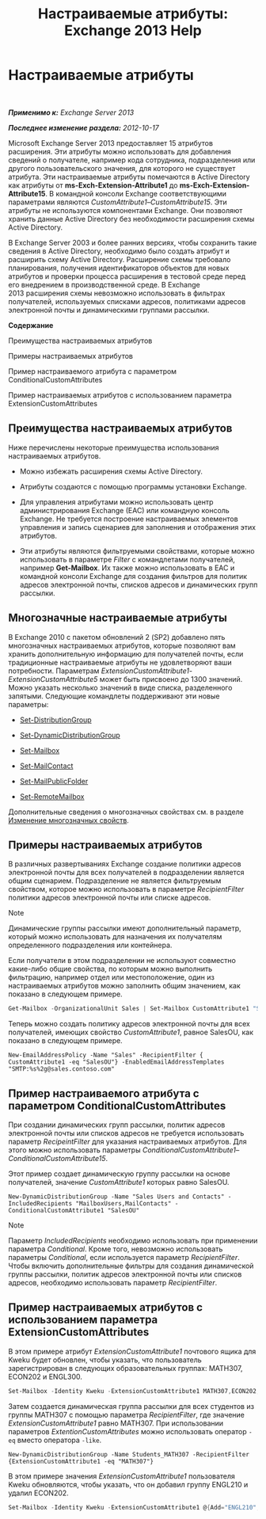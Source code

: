 ﻿---
title: 'Настраиваемые атрибуты: Exchange 2013 Help'
TOCTitle: Настраиваемые атрибуты
ms:assetid: 2b043878-0b34-4563-a9c2-28a9efa7447e
ms:mtpsurl: https://technet.microsoft.com/ru-ru/library/Ee423541(v=EXCHG.150)
ms:contentKeyID: 50487701
ms.date: 04/30/2018
mtps_version: v=EXCHG.150
ms.translationtype: HT
---

# Настраиваемые атрибуты

 

_**Применимо к:** Exchange Server 2013_

_**Последнее изменение раздела:** 2012-10-17_

Microsoft Exchange Server 2013 предоставляет 15 атрибутов расширения. Эти атрибуты можно использовать для добавления сведений о получателе, например кода сотрудника, подразделения или другого пользовательского значения, для которого не существует атрибута. Эти настраиваемые атрибуты помечаются в Active Directory как атрибуты от **ms-Exch-Extension-Attribute1** до **ms-Exch-Extension-Attribute15**. В командной консоли Exchange соответствующими параметрами являются *CustomAttribute1*–*CustomAttribute15*. Эти атрибуты не используются компонентами Exchange. Они позволяют хранить данные Active Directory без необходимости расширения схемы Active Directory.

В Exchange Server 2003 и более ранних версиях, чтобы сохранить такие сведения в Active Directory, необходимо было создать атрибут и расширить схему Active Directory. Расширение схемы требовало планирования, получения идентификаторов объектов для новых атрибутов и проверки процесса расширения в тестовой среде перед его внедрением в производственной среде. В Exchange 2013 расширения схемы невозможно использовать в фильтрах получателей, используемых списками адресов, политиками адресов электронной почты и динамическими группами рассылки.

**Содержание**

Преимущества настраиваемых атрибутов

Примеры настраиваемых атрибутов

Пример настраиваемого атрибута с параметром ConditionalCustomAttributes

Пример настраиваемых атрибутов с использованием параметра ExtensionCustomAttributes

## Преимущества настраиваемых атрибутов

Ниже перечислены некоторые преимущества использования настраиваемых атрибутов.

  - Можно избежать расширения схемы Active Directory.

  - Атрибуты создаются с помощью программы установки Exchange.

  - Для управления атрибутами можно использовать центр администрирования Exchange (EAC) или командную консоль Exchange. Не требуется построение настраиваемых элементов управления и запись сценариев для заполнения и отображения этих атрибутов.

  - Эти атрибуты являются фильтруемыми свойствами, которые можно использовать в параметре *Filter* с командлетами получателей, например **Get-Mailbox**. Их также можно использовать в EAC и командной консоли Exchange для создания фильтров для политик адресов электронной почты, списков адресов и динамических групп рассылки.

## Многозначные настраиваемые атрибуты

В Exchange 2010 с пакетом обновлений 2 (SP2) добавлено пять многозначных настраиваемых атрибутов, которые позволяют вам хранить дополнительную информацию для получателей почты, если традиционные настраиваемые атрибуты не удовлетворяют ваши потребности. Параметрам *ExtensionCustomAttribute1*-*ExtensionCustomAttribute5* может быть присвоено до 1300 значений. Можно указать несколько значений в виде списка, разделенного запятыми. Следующие командлеты поддерживают эти новые параметры:

  - [Set-DistributionGroup](https://technet.microsoft.com/ru-ru/library/bb124955\(v=exchg.150\))

  - [Set-DynamicDistributionGroup](https://technet.microsoft.com/ru-ru/library/bb123796\(v=exchg.150\))

  - [Set-Mailbox](https://technet.microsoft.com/ru-ru/library/bb123981\(v=exchg.150\))

  - [Set-MailContact](https://technet.microsoft.com/ru-ru/library/aa995950\(v=exchg.150\))

  - [Set-MailPublicFolder](https://technet.microsoft.com/ru-ru/library/bb123707\(v=exchg.150\))

  - [Set-RemoteMailbox](https://technet.microsoft.com/ru-ru/library/ff607302\(v=exchg.150\))

Дополнительные сведения о многозначных свойствах см. в разделе [Изменение многозначных свойств](modifying-multivalued-properties-exchange-2013-help.md).

## Примеры настраиваемых атрибутов

В различных развертываниях Exchange создание политики адресов электронной почты для всех получателей в подразделении является общим сценарием. Подразделение не является фильтруемым свойством, которое можно использовать в параметре *RecipientFilter* политики адресов электронной почты или списке адресов.

> [!NOTE]  
> Динамические группы рассылки имеют дополнительный параметр, который можно использовать для назначения их получателям определенного подразделения или контейнера.


Если получатели в этом подразделении не используют совместно какие-либо общие свойства, по которым можно выполнить фильтрацию, например отдел или местоположение, один из настраиваемых атрибутов можно заполнить общим значением, как показано в следующем примере.

```powershell
Get-Mailbox -OrganizationalUnit Sales | Set-Mailbox CustomAttribute1 "SalesOU"
```

Теперь можно создать политику адресов электронной почты для всех получателей, имеющих свойство *CustomAttribute1*, равное SalesOU, как показано в следующем примере.

    New-EmailAddressPolicy -Name "Sales" -RecipientFilter { CustomAttribute1 -eq "SalesOU"} -EnabledEmailAddressTemplates "SMTP:%s%2g@sales.contoso.com"

## Пример настраиваемого атрибута с параметром ConditionalCustomAttributes

При создании динамических групп рассылки, политик адресов электронной почты или списков адресов не требуется использовать параметр *RecipeintFilter* для указания настраиваемых атрибутов. Для этого можно использовать параметры *ConditionalCustomAttribute1*–*ConditionalCustomAttribute15*.

Этот пример создает динамическую группу рассылки на основе получателей, значение *CustomAttribute1* которых равно SalesOU.

    New-DynamicDistributionGroup -Name "Sales Users and Contacts" -IncludedRecipients "MailboxUsers,MailContacts" -ConditionalCustomAttribute1 "SalesOU"

> [!NOTE]  
> Параметр <em>IncludedRecipients</em> необходимо использовать при применении параметра <em>Conditional</em>. Кроме того, невозможно использовать параметры <em>Conditional</em>, если используется параметр <em>RecipientFilter</em>. Чтобы включить дополнительные фильтры для создания динамической группы рассылки, политик адресов электронной почты или списков адресов, необходимо использовать параметр <em>RecipientFilter</em>.


## Пример настраиваемых атрибутов с использованием параметра ExtensionCustomAttributes

В этом примере атрибут *ExtensionCustomAttribute1* почтового ящика для Kweku будет обновлен, чтобы указать, что пользователь зарегистрирован в следующих образовательных группах: MATH307, ECON202 и ENGL300.

```powershell
Set-Mailbox -Identity Kweku -ExtensionCustomAttribute1 MATH307,ECON202,ENGL300
```

Затем создается динамическая группа рассылки для всех студентов из группы MATH307 с помощью параметра *RecipientFilter*, где значение *ExtensionCustomAttribute1* равно MATH307. При использовании параметров *ExtentionCustomAttributes* можно использовать оператор `-eq` вместо оператора `-like`.

    New-DynamicDistributionGroup -Name Students_MATH307 -RecipientFilter {ExtensionCustomAttribute1 -eq "MATH307"}

В этом примере значения *ExtensionCustomAttribute1* пользователя Kweku обновляются, чтобы указать, что он добавил группу ENGL210 и удалил ECON202.

```powershell
Set-Mailbox -Identity Kweku -ExtensionCustomAttribute1 @{Add="ENGL210"; Remove="ECON202"}
```

